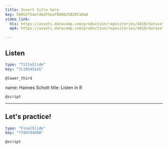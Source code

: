 ```yaml
---
title: Insert title here
key: 50052f5ae7dbd75eaf808625828fa0a0
video_link:
  hls: https://assets.datacamp.com/production/repositories/4810/datasets/66ecc9e700c5892c7d1fb00b55ad56c06c5a6324/Listen_in_R_Video.m3u8
  mp4: https://assets.datacamp.com/production/repositories/4810/datasets/c6b20893377b1f3ce2a8a7a58aaca426be732099/Listen_in_R_Video.mp4

---
```

## Listen

```yaml
type: "TitleSlide"
key: "7c195451e5"
```

`@lower_third`

name: Hannes Schott
title: Listen in R


`@script`



---
## Let's practice!

```yaml
type: "FinalSlide"
key: "ffdd7d4d98"
```

`@script`


